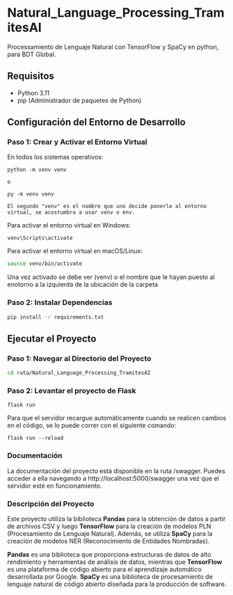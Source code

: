 # Natural_Language_Processing_TramitesAI
 Processamiento de Lenguaje Natural con TensorFlow y SpaCy en python, para BDT Global.

## Requisitos

- Python 3.11
- pip (Administrador de paquetes de Python)

## Configuración del Entorno de Desarrollo

### Paso 1: Crear y Activar el Entorno Virtual

En todos los sistemas operativos:

``` command prompt
python -m venv venv

o

py -m venv venv

El segundo "venv" es el nombre que uno decide ponerle al entorno virtual, se acostumbra a usar venv o env.
```

Para activar el entorno virtual en Windows:

``` command propmt
venv\Scripts\activate
```

Para activar el entorno virtual en macOS/Linux:

```bash
source venv/bin/activate
```
Una vez activado se debe ver (venv) o el nombre que le hayan puesto al enotorno a la izquierda de la ubicación de la carpeta
### Paso 2: Instalar Dependencias

```bash
pip install -r requirements.txt
```

## Ejecutar el Proyecto

### Paso 1: Navegar al Directorio del Proyecto

```bash
cd ruta/Natural_Language_Processing_TramitesAI
```

### Paso 2: Levantar el proyecto de Flask

```command prompt
flask run
```
Para que el servidor recargue automáticamente cuando se realicen cambios en el código, se lo puede correr con el siguiente comando: 

```command prompt
flask run --reload
```

### Documentación

La documentación del proyecto está disponible en la ruta /swagger. Puedes acceder a ella navegando a http://localhost:5000/swagger una vez que el servidor esté en funcionamiento.

### Descripción del Proyecto

Este proyecto utiliza la biblioteca **Pandas** para la obtención de datos a partir de archivos CSV y luego **TensorFlow** para la creación de modelos PLN (Procesamiento de Lenguaje Natural). Además, se utiliza **SpaCy** para la creación de modelos NER (Reconocimiento de Entidades Nombradas).

**Pandas** es una biblioteca que proporciona estructuras de datos de alto rendimiento y herramientas de análisis de datos, mientras que **TensorFlow** es una plataforma de código abierto para el aprendizaje automático desarrollada por Google. **SpaCy** es una biblioteca de procesamiento de lenguaje natural de código abierto diseñada para la producción de software.